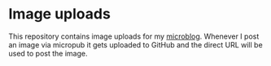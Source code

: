 # Image uploads

This repository contains image uploads for my [microblog](https://micro.geheimesite.nl). Whenever I post an image via micropub it gets uploaded to GitHub and the direct URL will be used to post the image.
